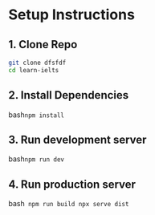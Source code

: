 # Setup Instructions

## 1. Clone Repo
```bash
git clone dfsfdf
cd learn-ielts
```

## 2. Install Dependencies
bash```npm install```

## 3. Run development server
bash```npm run dev```

## 4. Run production server
bash```
npm run build
npx serve dist```

